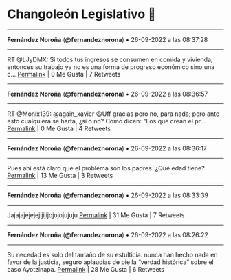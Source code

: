 # Changoleón Legislativo 🙈
*****
**Fernández Noroña** (**@fernandeznorona**) • 26-09-2022 a las 08:37:28
*****
RT @LJyDMX: Si todos tus ingresos se consumen en comida y vivienda, entonces su trabajo ya no es una forma de progreso económico sino una c…
[Permalink](https://twitter.com/fernandeznorona/status/1574438012418723840) | 0 Me Gusta | 7 Retweets
*****
**Fernández Noroña** (**@fernandeznorona**) • 26-09-2022 a las 08:36:57
*****
RT @Monix139: @again_xavier 😆Uff gracias pero no, para nada; pero ante esto cualquiera se harta, ¿sí o no? Como dicen: "Los que crean el pr…
[Permalink](https://twitter.com/fernandeznorona/status/1574437883070521347) | 0 Me Gusta | 4 Retweets
*****
**Fernández Noroña** (**@fernandeznorona**) • 26-09-2022 a las 08:36:17
*****
Pues ahí está claro que el problema son los padres. ¿Qué edad tiene?
[Permalink](https://twitter.com/fernandeznorona/status/1574437714061148165) | 13 Me Gusta | 3 Retweets
*****
**Fernández Noroña** (**@fernandeznorona**) • 26-09-2022 a las 08:33:39
*****
Jajajajejejejijijijojojojujuju
[Permalink](https://twitter.com/fernandeznorona/status/1574437053051424770) | 31 Me Gusta | 7 Retweets
*****
**Fernández Noroña** (**@fernandeznorona**) • 26-09-2022 a las 08:26:22
*****
Su necedad es solo del tamaño de su estulticia. nunca han hecho nada en favor de la justicia, seguro aplaudías de pie la “verdad histórica” sobre el caso Ayotzinapa.
[Permalink](https://twitter.com/fernandeznorona/status/1574435220157349889) | 28 Me Gusta | 6 Retweets